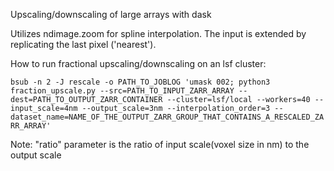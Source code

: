 Upscaling/downscaling of large arrays with dask 

Utilizes ndimage.zoom for spline interpolation. The input is extended by replicating the last pixel ('nearest').

How to run fractional upscaling/downscaling on an lsf cluster:

`bsub -n 2 -J rescale -o PATH_TO_JOBLOG 'umask 002; python3 fraction_upscale.py --src=PATH_TO_INPUT_ZARR_ARRAY --dest=PATH_TO_OUTPUT_ZARR_CONTAINER --cluster=lsf/local --workers=40 --input_scale=4nm --output_scale=3nm --interpolation_order=3 --dataset_name=NAME_OF_THE_OUTPUT_ZARR_GROUP_THAT_CONTAINS_A_RESCALED_ZARR_ARRAY'`

Note: "ratio" parameter is the ratio of input scale(voxel size in nm) to the output scale
